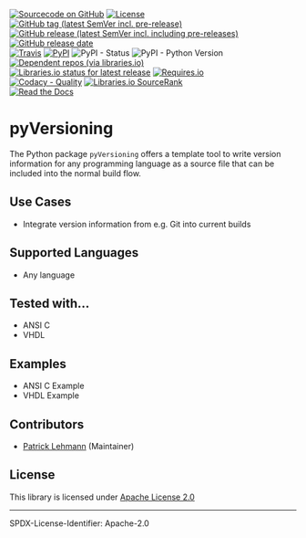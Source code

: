 [![Sourcecode on GitHub](https://img.shields.io/badge/Paebbels-pyVersioning-323131.svg?logo=github&longCache=true)](https://github.com/Paebbels/pyVersioning)
[![License](https://img.shields.io/badge/Apache%20License,%202.0-bd0000.svg?longCache=true&label=code%20license&logo=Apache&logoColor=D22128)](LICENSE.md)
[![GitHub tag (latest SemVer incl. pre-release)](https://img.shields.io/github/v/tag/Paebbels/pyVersioning?logo=GitHub&include_prereleases)](https://github.com/Paebbels/pyVersioning/tags)
[![GitHub release (latest SemVer incl. including pre-releases)](https://img.shields.io/github/v/release/Paebbels/pyVersioning?logo=GitHub&include_prereleases)](https://github.com/Paebbels/pyVersioning/releases/latest)
[![GitHub release date](https://img.shields.io/github/release-date/Paebbels/pyVersioning?logo=GitHub&)](https://github.com/Paebbels/pyVersioning/releases)  
[![Travis](https://img.shields.io/travis/com/Paebbels/pyVersioning?logo=Travis)](https://travis-ci.com/Paebbels/pyVersioning)
[![PyPI](https://img.shields.io/pypi/v/pyVersioning?logo=PyPI)](https://pypi.org/project/pyVersioning/)
![PyPI - Status](https://img.shields.io/pypi/status/pyVersioning?logo=PyPI)
![PyPI - Python Version](https://img.shields.io/pypi/pyversions/pyVersioning?logo=PyPI)
[![Dependent repos (via libraries.io)](https://img.shields.io/librariesio/dependent-repos/pypi/pyVersioning)](https://github.com/Paebbels/pyVersioning/network/dependents)  
[![Libraries.io status for latest release](https://img.shields.io/librariesio/release/pypi/pyVersioning)](https://libraries.io/github/Paebbels/pyVersioning)
[![Requires.io](https://img.shields.io/requires/github/Paebbels/pyVersioning)](https://requires.io/github/Paebbels/pyVersioning/requirements/?branch=master)  
[![Codacy - Quality](https://api.codacy.com/project/badge/Grade/)](https://www.codacy.com/manual/Paebbels/pyVersioning)
[![Libraries.io SourceRank](https://img.shields.io/librariesio/sourcerank/pypi/pyVersioning)](https://libraries.io/github/Paebbels/pyVersioning/sourcerank)  
[![Read the Docs](https://img.shields.io/readthedocs/pyversioning)](https://pyVersioning.readthedocs.io/en/latest/)


# pyVersioning

The Python package `pyVersioning` offers a template tool to write version
information for any programming language as a source file that can be included
into the normal build flow.


## Use Cases

* Integrate version information from e.g. Git into current builds


## Supported Languages

* Any language


## Tested with...

* ANSI C
* VHDL


## Examples

* ANSI C Example
* VHDL Example


## Contributors

* [Patrick Lehmann](https://github.com/Paebbels) (Maintainer)


## License

This library is licensed under [Apache License 2.0](LICENSE.md)

-------------------------

SPDX-License-Identifier: Apache-2.0
